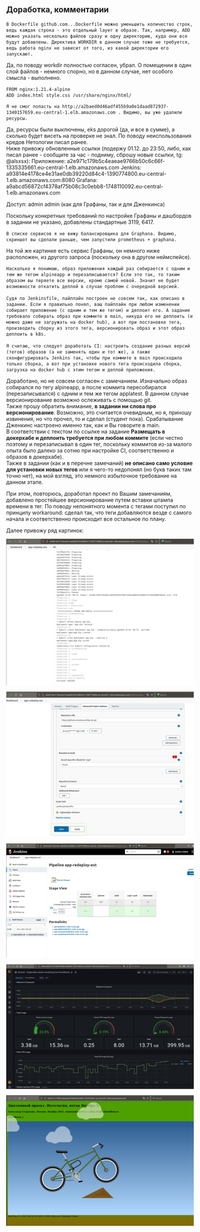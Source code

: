 ## Доработка, комментарии  
  
   
```text
В Dockerfile github.com...Dockerfile можно уменьшить количество строк, ведь каждая строка - это отдельный layer в образе. Так, например, ADD можно указать несколько файлов сразу и одну директорию, куда они все будут добавлены. Директива WORKDIR в данном случае тоже не требуется, ведь работа nginx не зависит от того, из какой директории его запускают.  
 ``` 
  
Да, по поводу workdir полностью согласен, убрал. О помещении в один слой файлов - немного спорно, но в данном случае, нет особого смысла - выполнено.       
```shell
FROM nginx:1.21.4-alpine
ADD index.html style.css /usr/share/nginx/html/
```
  
   
```text
Я не смог попасть на http://a2baed0d46adf455b9a0e1daad872937-1340157659.eu-central-1.elb.amazonaws.com . Видимо, вы уже удалили ресурсы. 
```  
    
Да, ресурсы были выключены, eks дорогой (да, и все в сумме), а сколько будет висеть на проверке не знал. По поводу неиспользования кредов Нетологии писал ранее.  
Ниже привожу обновленные ссылки (подержу 01.12. до 23:50, либо, как писал ранее - сообщите за час - подниму, сброшу новые ссылки, tg: @alsxsx):
Приложение: a2e971c179b5c4eaeae9766b50c6c66f-1335335661.eu-central-1.elb.amazonaws.com
Jenkins: a93814e4178ce4e31ae0db39220d84c4-1390774800.eu-central-1.elb.amazonaws.com:8080
Grafana: a9abcd56872cf4378af75b08c3c0ebb8-1748110092.eu-central-1.elb.amazonaws.com

Доступ: admin admin (как для Графаны, так и для Дженкинса)

Поскольку конкретных требований по настройке Графаны и дашбордов в задании не указано, добавлены стандартные 3119, 6417.
  
  
```text
В списке сервисов я не вижу балансировщика для Graphana. Видимо, скриншот вы сделали раньше, чем запустили prometheus + graphana.
```
  
На той же картинке есть сервис Графаны, он немного ниже расположен, из другого запроса (поскольку она в другом неймспейсе).
  
  
```text
Насколько я понимаю, образ приложения каждый раз собирается с одним и тем же тегом alpineapp и перезаписывается? Если это так, то таким образом вы теряете все версии, кроме самой новой. Значит не будет возможности откатить деплой в случае проблем с очередной версией.

Судя по Jenkinsfile, пайплайн построен не совсем так, как описано в задании. Если я правильно понял, ваш пайплайн при любом изменении собирает приложение (с одним и тем же тегом) и деплоит его. А задание требовало собирать образ при коммите в main, никуда его не деплоить (и можно даже не загружать на docker hub), а вот при постановке тега, производить сборку из этого тега, версионировать образ и этот образ деплоить в k8s.    

Я считаю, что следует доработать CI: настроить создание разных версий (тегов) образов (а не заменять один и тот же), а также сконфигурировать Jenkins так, чтобы при коммите в main происходила только сборка, а вот при установке нового тега происходила сборка, загрузка на docker hub с этим тегом и деплой приложения.  
```
  
Доработано, но не совсем согласен с замечанием. Изначально образ собирался по тегу alpineapp, а после коммита пересобирался (перезаписывался) с одним и тем же тегом applatest. В данном случае версионирование возможно ослеживать с помощью git.  
Также прошу обратить внимание, **в задании ни слова про версионирование**. Возможно, это считается очевидным, но я, приношу извинения, но что прочел, то и сделал (студент пока). Срабатывание Дженкинс настроено именно так, как и Вы говорите в main.  
В соответствии с текстом по ссылке на задание **Размещать в докерхабе и деплоить требуется при любом коммите** (если честно поэтому и перезаписывал в один тег, поскольку коммитов из-за малого опыта было далеко за сотню при настройке CI, соответственно и образов в докерхабе).  
Также в задании (как и в перечне замечаний) **не описано само условие для установки новых тегов** или я чего-то недопонял (но букв таких там точно нет), на мой взгляд, это немного избыточное требование на данном этапе.  
  
При этом, повторюсь, доработал проект по Вашим замечаниям, добавлено простейшее версионирование путем вставки штампа времени в тег. По поводу непонятного момента с тегами поступил по принципу workaround: сделал так, что теги добавляются везде с самого начала и соответственно происходит все остальное по плану.  
  
Далее привожу ряд картинок:
  
![jenkins2](https://github.com/als-port/dip-net/blob/main/pics/ext01_jenkins2.png)  
  
![jenkins1](https://github.com/als-port/dip-net/blob/main/pics/ext01_jenkins1.png)  
  
![jenkins](https://github.com/als-port/dip-net/blob/main/pics/ext01_jenkins.png)   
  
![grafana](https://github.com/als-port/dip-net/blob/main/pics/ext01_grafana.png)   
  
![app](https://github.com/als-port/dip-net/blob/main/pics/ext01_app.png)
